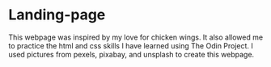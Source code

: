 # Landing-page
This webpage was inspired by my love for chicken wings. It also allowed me to practice the html and css skills I have learned using The Odin Project. 
I used pictures from pexels, pixabay, and unsplash to create this webpage.
